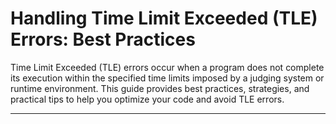 # Handling Time Limit Exceeded (TLE) Errors: Best Practices

Time Limit Exceeded (TLE) errors occur when a program does not complete its execution within the specified time limits imposed by a judging system or runtime environment. This guide provides best practices, strategies, and practical tips to help you optimize your code and avoid TLE errors.

---
